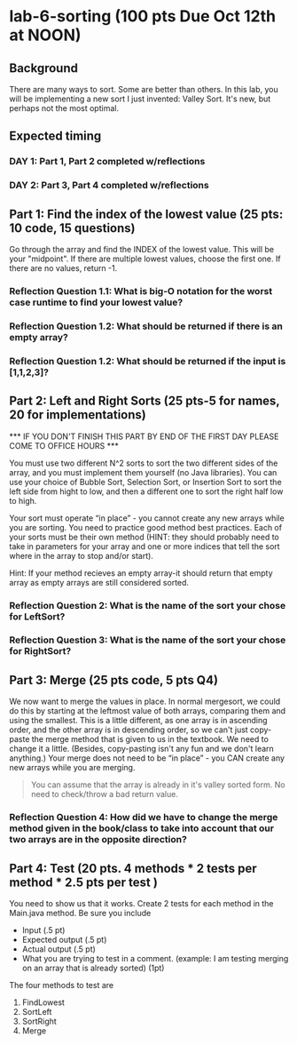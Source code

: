 # lab-6-sorting (100 pts Due Oct 12th at NOON) 

## Background
There are many ways to sort. Some are better than others. In this lab, you will be implementing a new sort I just invented: Valley Sort. It's new, but perhaps not the most optimal.

## Expected timing
### DAY 1: Part 1, Part 2 completed w/reflections
### DAY 2: Part 3, Part 4 completed w/reflections

## Part 1: Find the index of the lowest value  (25 pts: 10 code, 15 questions)
Go through the array and find the INDEX of the lowest value. This will be your "midpoint".  If there are multiple lowest values, choose the first one. If there are no values, return -1.

### Reflection Question 1.1: What is big-O notation for the worst case runtime to find your lowest value?
### Reflection Question 1.2: What should be returned if there is an empty array?
### Reflection Question 1.2: What should be returned if the input is [1,1,2,3]? 

## Part 2: Left and Right Sorts (25 pts-5 for names, 20 for implementations)
*** IF YOU DON'T FINISH THIS PART BY END OF THE FIRST DAY PLEASE COME TO OFFICE HOURS ***

You must use two different N^2 sorts to sort the two different sides of the array, and you must
implement them yourself (no Java libraries). You can use your choice of Bubble Sort,
Selection Sort, or Insertion Sort to sort the left side from hight to low, and then a different one to sort
the right half low to high.

Your sort must operate “in place” - you cannot create any new arrays while you are sorting.
You need to practice good method best practices. Each of your sorts must be their own
method (HINT: they should probably need to take in parameters for your array and one or more indices that tell
the sort where in the array to stop and/or start). 

Hint: If your method recieves an empty array-it should return that empty array as empty arrays are still considered sorted. 

### Reflection Question 2: What is the name of the sort your chose for LeftSort? 

### Reflection Question 3: What is the name of the sort your chose for RightSort?

## Part 3: Merge (25 pts code, 5 pts Q4)
We now want to merge the values in place. In normal mergesort, we could do this by starting at the leftmost value of both arrays, comparing them and using the smallest. This is a little different, as one array is in ascending order, and the other array is in descending order, so we can't just copy-paste the merge method that is given to us in the textbook. We need to change it a little. (Besides, copy-pasting isn't any fun and we don't learn anything.)
Your merge does not need to be “in place” - you CAN create any new arrays while you are merging.

> You can assume that the array is already in it's valley sorted form. No need to check/throw a bad return value. 

### Reflection Question 4: How did we have to change the merge method given in the book/class to take into account that our two arrays are in the opposite direction?

## Part 4: Test (20 pts. 4 methods \* 2 tests per method \* 2.5 pts per test )

You need to show us that it works. Create 2 tests for each method in the Main.java method. Be sure you include
* Input (.5 pt)
* Expected output (.5 pt)
* Actual output (.5 pt)
* What you are trying to test in a comment. (example: I am testing merging on an array that is already sorted) (1pt) 

The four methods to test are

1) FindLowest
2) SortLeft
3) SortRight
4) Merge
